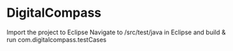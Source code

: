 # DigitalCompass
Import the project to Eclipse
Navigate to /src/test/java in Eclipse and build & run com.digitalcompass.testCases
